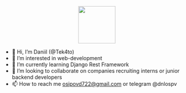 <div id="header" align="center">
  <img src="https://media.giphy.com/media/WtTnAfZn6aVJfBzlN3/giphy.gif" width="100"/>
</div>

- 👋 Hi, I’m Daniil (@Tek4to)
- 👀 I’m interested in web-development
- 🌱 I’m currently learning Django Rest Framework
- 💞️ I’m looking to collaborate on companies recruiting interns or junior backend developers
- 📫 How to reach me osipovd722@gmail.com or telegram @dnlospv

<!---
Tek4to/Tek4to is a ✨ special ✨ repository because its `README.md` (this file) appears on your GitHub profile.
You can click the Preview link to take a look at your changes.
--->
